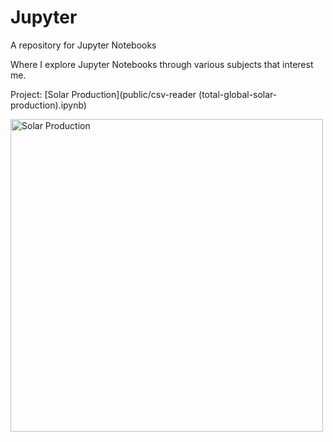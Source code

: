 # Jupyter
A repository for Jupyter Notebooks

Where I explore Jupyter Notebooks through various subjects that interest me.

Project:
[Solar Production](public/csv-reader (total-global-solar-production).ipynb)

<img src="https://cdn.pixabay.com/photo/2013/07/12/19/19/solar-panel-154549_1280.png" alt="Solar Production" width="500">
